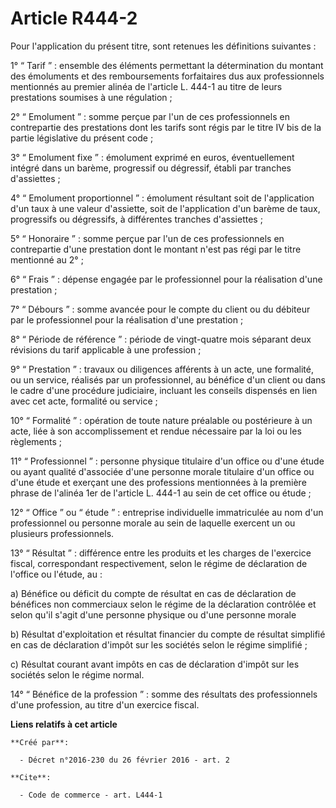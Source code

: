 # Article R444-2

Pour l'application du présent titre, sont retenues les définitions suivantes : 

1° “ Tarif ” : ensemble des éléments permettant la détermination du montant des émoluments et des remboursements forfaitaires
dus aux professionnels mentionnés au premier alinéa de l'article L. 444-1 au titre de leurs prestations soumises à une
régulation ; 

2° “ Emolument ” : somme perçue par l'un de ces professionnels en contrepartie des prestations dont les tarifs sont régis par
le titre IV bis de la partie législative du présent code ; 

3° “ Emolument fixe ” : émolument exprimé en euros, éventuellement intégré dans un barème, progressif ou dégressif, établi
par tranches d'assiettes ; 

4° “ Emolument proportionnel ” : émolument résultant soit de l'application d'un taux à une valeur d'assiette, soit de
l'application d'un barème de taux, progressifs ou dégressifs, à différentes tranches d'assiettes ; 

5° “ Honoraire ” : somme perçue par l'un de ces professionnels en contrepartie d'une prestation dont le montant n'est pas
régi par le titre mentionné au 2° ; 

6° “ Frais ” : dépense engagée par le professionnel pour la réalisation d'une prestation ; 

7° “ Débours ” : somme avancée pour le compte du client ou du débiteur par le professionnel pour la réalisation d'une
prestation ; 

8° “ Période de référence ” : période de vingt-quatre mois séparant deux révisions du tarif applicable à une profession ; 

9° “ Prestation ” : travaux ou diligences afférents à un acte, une formalité, ou un service, réalisés par un professionnel,
au bénéfice d'un client ou dans le cadre d'une procédure judiciaire, incluant les conseils dispensés en lien avec cet acte,
formalité ou service ; 

10° “ Formalité ” : opération de toute nature préalable ou postérieure à un acte, liée à son accomplissement et rendue
nécessaire par la loi ou les règlements ; 

11° “ Professionnel ” : personne physique titulaire d'un office ou d'une étude ou ayant qualité d'associée d'une personne
morale titulaire d'un office ou d'une étude et exerçant une des professions mentionnées à la première phrase de l'alinéa 1er
de l'article L. 444-1 au sein de cet office ou étude ; 

12° “ Office ” ou “ étude ” : entreprise individuelle immatriculée au nom d'un professionnel ou personne morale au sein de
laquelle exercent un ou plusieurs professionnels. 

13° “ Résultat ” : différence entre les produits et les charges de l'exercice fiscal, correspondant respectivement, selon le
régime de déclaration de l'office ou l'étude, au : 

a) Bénéfice ou déficit du compte de résultat en cas de déclaration de bénéfices non commerciaux selon le régime de la
déclaration contrôlée et selon qu'il s'agit d'une personne physique ou d'une personne morale 

b) Résultat d'exploitation et résultat financier du compte de résultat simplifié en cas de déclaration d'impôt sur les
sociétés selon le régime simplifié ; 

c) Résultat courant avant impôts en cas de déclaration d'impôt sur les sociétés selon le régime normal. 

14° “ Bénéfice de la profession ” : somme des résultats des professionnels d'une profession, au titre d'un exercice fiscal.

**Liens relatifs à cet article**

	**Créé par**:

	  - Décret n°2016-230 du 26 février 2016 - art. 2

	**Cite**:

	  - Code de commerce - art. L444-1
